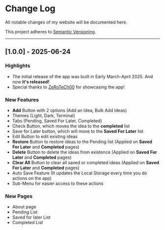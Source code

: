 # Change Log
All notable changes of my website will be documented here.

This project adheres to [Semantic Versioning](https://semver.org/spec/v2.0.0.html).

---
## [1.0.0] - 2025-06-24
### Highlights
- The initial release of the app was built in Early March-April 2025. And now **it's released!**
- Special thanks to [ZeRoTeCh00](https://www.youtube.com/@ZeRoTeCh00) for showcasing the app!
### New Features
- **Add** Button with 2 options (Add an Idea, Bulk Add Ideas)
- Themes (Light, Dark, Terminal)
- Tabs (Pending, Saved For Later, Completed)
- Check Button, which moves the idea to the **completed** list
- Save for Later button, which will move to the **Saved For Later** list
- Edit Button to edit existing ideas
- **Restore** Button to restore ideas to the Pending list (Applied on **Saved For Later** and **Completed** pages)
- **Delete** Button to delete the ideas from existence (Applied on **Saved For Later** and **Completed** pages)
- **Clear All** Button to clear all saved or completed ideas (Applied on **Saved For Later** and **Completed** pages)
- Auto Save Feature (It updates the Local Storage every time you do actions on the app)
- Sub-Menu for easier access to these actions
### New Pages
- About page
- Pending List
- Saved for later List
- Completed List
